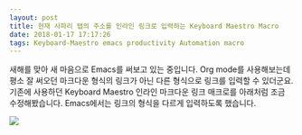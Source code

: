 ```yaml
---
layout: post
title: 현재 사파리 탭의 주소를 인라인 링크로 입력하는 Keyboard Maestro Macro
date: 2018-01-17 17:17:26
tags: Keyboard-Maestro emacs productivity Automation macro
---
```

새해를 맞아 새 마음으로 Emacs를 써보고 있는 중입니다. Org mode를 사용해보는데 평소 잘 써오던 마크다운 형식의 링크가 아닌 다른 형식으로 링크를 입력할 수 있더군요. 기존에 사용하던 Keyboard Maestro 인라인 마크다운 링크 매크로를 아래처럼 조금 수정해봤습니다. Emacs에서는 링크의 형식을 다르게 입력하도록 했습니다.

![](https://cl.ly/2N1U3a2N450M/Image%202018-01-17%20at%205.04.13%20PM.png)